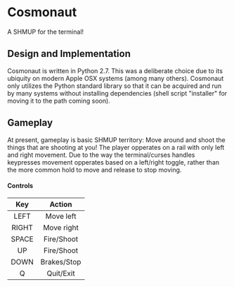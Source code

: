 # Cosmonaut

A SHMUP for the terminal! 


## Design and Implementation

Cosmonaut is written in Python 2.7. This was a deliberate choice due to its ubiquity on modern Apple OSX systems (among many others). Cosmonaut only utilizes the Python standard library so that it can be acquired and run by many systems without installing dependencies (shell script "installer" for moving it to the path coming soon).

## Gameplay

At present, gameplay is basic SHMUP territory: Move around and shoot the things that are shooting at you!
The player opperates on a rail with only left and right movement. Due to the way the terminal/curses handles keypresses movement opperates based on a left/right toggle, rather than the more common hold to move and release to stop moving. 

#### Controls
  | Key           | Action        |
  |:-------------:|:-------------:|
  | LEFT          | Move left     |
  | RIGHT         | Move right    |
  | SPACE         | Fire/Shoot    |
  | UP            | Fire/Shoot    |
  | DOWN          | Brakes/Stop   |
  | Q             | Quit/Exit     |
  

  
  
